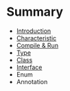 # Summary

* [Introduction](README.md)
* [Characteristic](characteristic.md)
* [Compile & Run](compile_&_run.md)
* [Type](type.md)
* [Class](class.md)
* [Interface](interface.md)
* Enum
* Annotation

